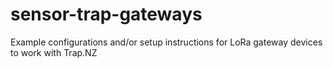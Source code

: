# sensor-trap-gateways
Example configurations and/or setup instructions for LoRa gateway devices to work with Trap.NZ


